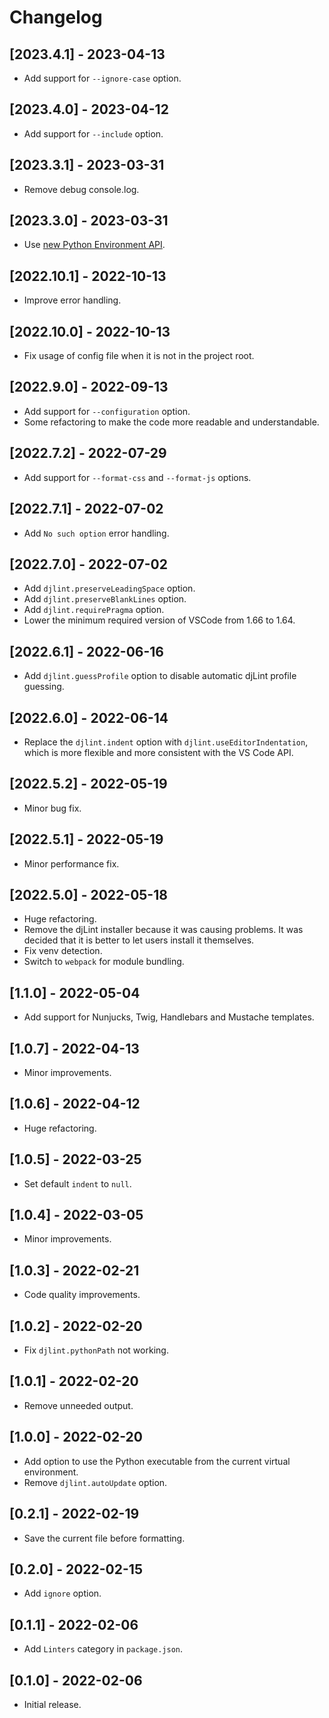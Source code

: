 # Changelog

## [2023.4.1] - 2023-04-13

- Add support for `--ignore-case` option.

## [2023.4.0] - 2023-04-12

- Add support for `--include` option.

## [2023.3.1] - 2023-03-31

- Remove debug console.log.

## [2023.3.0] - 2023-03-31

- Use [new Python Environment API](https://github.com/microsoft/vscode-python/blob/3269137c4cd0fa8b28b5c5741e54c95b00cd05c8/src/client/apiTypes.ts).

## [2022.10.1] - 2022-10-13

- Improve error handling.

## [2022.10.0] - 2022-10-13

- Fix usage of config file when it is not in the project root.

## [2022.9.0] - 2022-09-13

- Add support for `--configuration` option.
- Some refactoring to make the code more readable and understandable.

## [2022.7.2] - 2022-07-29

- Add support for `--format-css` and `--format-js` options.

## [2022.7.1] - 2022-07-02

- Add `No such option` error handling.

## [2022.7.0] - 2022-07-02

- Add `djlint.preserveLeadingSpace` option.
- Add `djlint.preserveBlankLines` option.
- Add `djlint.requirePragma` option.
- Lower the minimum required version of VSCode from 1.66 to 1.64.

## [2022.6.1] - 2022-06-16

- Add `djlint.guessProfile` option to disable automatic djLint profile guessing.

## [2022.6.0] - 2022-06-14

- Replace the `djlint.indent` option with `djlint.useEditorIndentation`, which is more flexible and more consistent with the VS Code API.

## [2022.5.2] - 2022-05-19

- Minor bug fix.

## [2022.5.1] - 2022-05-19

- Minor performance fix.

## [2022.5.0] - 2022-05-18

- Huge refactoring.
- Remove the djLint installer because it was causing problems. It was decided that it is better to let users install it themselves.
- Fix venv detection.
- Switch to `webpack` for module bundling.

## [1.1.0] - 2022-05-04

- Add support for Nunjucks, Twig, Handlebars and Mustache templates.

## [1.0.7] - 2022-04-13

- Minor improvements.

## [1.0.6] - 2022-04-12

- Huge refactoring.

## [1.0.5] - 2022-03-25

- Set default `indent` to `null`.

## [1.0.4] - 2022-03-05

- Minor improvements.

## [1.0.3] - 2022-02-21

- Code quality improvements.

## [1.0.2] - 2022-02-20

- Fix `djlint.pythonPath` not working.

## [1.0.1] - 2022-02-20

- Remove unneeded output.

## [1.0.0] - 2022-02-20

- Add option to use the Python executable from the current virtual environment.
- Remove `djlint.autoUpdate` option.

## [0.2.1] - 2022-02-19

- Save the current file before formatting.

## [0.2.0] - 2022-02-15

- Add `ignore` option.

## [0.1.1] - 2022-02-06

- Add `Linters` category in `package.json`.

## [0.1.0] - 2022-02-06

- Initial release.
